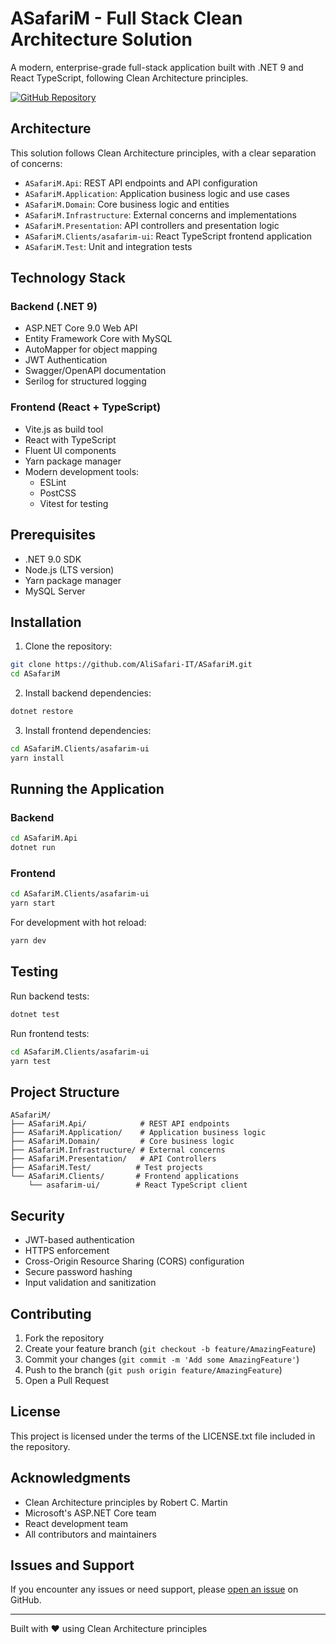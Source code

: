 # ASafariM - Full Stack Clean Architecture Solution

A modern, enterprise-grade full-stack application built with .NET 9 and React TypeScript, following Clean Architecture principles.

[![GitHub Repository](https://img.shields.io/badge/GitHub-Repository-brightgreen.svg)](https://github.com/AliSafari-IT/ASafariM)

## Architecture

This solution follows Clean Architecture principles, with a clear separation of concerns:

- `ASafariM.Api`: REST API endpoints and API configuration
- `ASafariM.Application`: Application business logic and use cases
- `ASafariM.Domain`: Core business logic and entities
- `ASafariM.Infrastructure`: External concerns and implementations
- `ASafariM.Presentation`: API controllers and presentation logic
- `ASafariM.Clients/asafarim-ui`: React TypeScript frontend application
- `ASafariM.Test`: Unit and integration tests

## Technology Stack

### Backend (.NET 9)
- ASP.NET Core 9.0 Web API
- Entity Framework Core with MySQL
- AutoMapper for object mapping
- JWT Authentication
- Swagger/OpenAPI documentation
- Serilog for structured logging

### Frontend (React + TypeScript)
- Vite.js as build tool
- React with TypeScript
- Fluent UI components
- Yarn package manager
- Modern development tools:
  - ESLint
  - PostCSS
  - Vitest for testing

## Prerequisites

- .NET 9.0 SDK
- Node.js (LTS version)
- Yarn package manager
- MySQL Server

## Installation

1. Clone the repository:
```bash
git clone https://github.com/AliSafari-IT/ASafariM.git
cd ASafariM
```

2. Install backend dependencies:
```bash
dotnet restore
```

3. Install frontend dependencies:
```bash
cd ASafariM.Clients/asafarim-ui
yarn install
```

## Running the Application

### Backend
```bash
cd ASafariM.Api
dotnet run
```

### Frontend
```bash
cd ASafariM.Clients/asafarim-ui
yarn start
```

For development with hot reload:
```bash
yarn dev
```

## Testing

Run backend tests:
```bash
dotnet test
```

Run frontend tests:
```bash
cd ASafariM.Clients/asafarim-ui
yarn test
```

## Project Structure

```
ASafariM/
├── ASafariM.Api/            # REST API endpoints
├── ASafariM.Application/    # Application business logic
├── ASafariM.Domain/         # Core business logic
├── ASafariM.Infrastructure/ # External concerns
├── ASafariM.Presentation/   # API Controllers
├── ASafariM.Test/          # Test projects
└── ASafariM.Clients/       # Frontend applications
    └── asafarim-ui/        # React TypeScript client
```

## Security

- JWT-based authentication
- HTTPS enforcement
- Cross-Origin Resource Sharing (CORS) configuration
- Secure password hashing
- Input validation and sanitization

## Contributing

1. Fork the repository
2. Create your feature branch (`git checkout -b feature/AmazingFeature`)
3. Commit your changes (`git commit -m 'Add some AmazingFeature'`)
4. Push to the branch (`git push origin feature/AmazingFeature`)
5. Open a Pull Request

## License

This project is licensed under the terms of the LICENSE.txt file included in the repository.

## Acknowledgments

- Clean Architecture principles by Robert C. Martin
- Microsoft's ASP.NET Core team
- React development team
- All contributors and maintainers

## Issues and Support

If you encounter any issues or need support, please [open an issue](https://github.com/AliSafari-IT/ASafariM/issues) on GitHub.

---
Built with ❤️ using Clean Architecture principles
